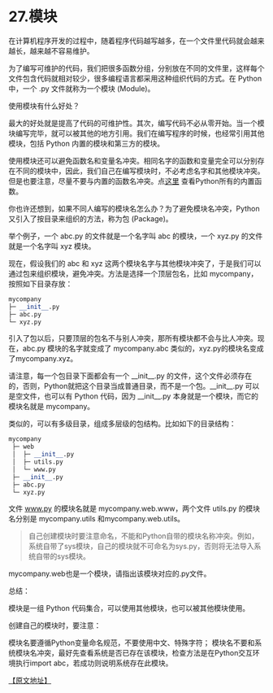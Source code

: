 # 27.模块

在计算机程序开发的过程中，随着程序代码越写越多，在一个文件里代码就会越来越长，越来越不容易维护。

为了编写可维护的代码，我们把很多函数分组，分别放在不同的文件里，这样每个文件包含代码就相对较少，很多编程语言都采用这种组织代码的方式。在 Python 中，一个 .py 文件就称为一个模块 (Module)。

使用模块有什么好处？

最大的好处就是提高了代码的可维护性。其次，编写代码不必从零开始。当一个模块编写完毕，就可以被其他的地方引用。我们在编写程序的时候，也经常引用其他模块，包括 Python 内置的模块和第三方的模块。

使用模块还可以避免函数名和变量名冲突。相同名字的函数和变量完全可以分别存在不同的模块中，因此，我们自己在编写模块时，不必考虑名字和其他模块冲突。但是也要注意，尽量不要与内置的函数名冲突。点[这里](https://docs.python.org/3/library/functions.html) 查看Python所有的内置函数。

你也许还想到，如果不同人编写的模块名怎么办？为了避免模块名冲突，Python又引入了按目录来组织的方法，称为包 (Package)。

举个例子，一个 abc.py 的文件就是一个名字叫 abc 的模块，一个 xyz.py 的文件就是一个名字叫 xyz 模块。

现在，假设我们的 abc 和 xyz 这两个模块名字与其他模块冲突了，于是我们可以通过包来组织模块，避免冲突。方法是选择一个顶层包名，比如 mycompany，按照如下目录存放：

````python
mycompany
├─ __init__.py
├─ abc.py
└─ xyz.py
````


引入了包以后，只要顶层的包名不与别人冲突，那所有模块都不会与比人冲突。现在，abc.py 模块的名字就变成了 mycompany.abc 类似的，xyz.py的模块名变成了mycompany.xyz。

请注意，每一个包目录下面都会有一个 \_\_init\_\_.py 的文件，这个文件必须存在的，否则，Python就把这个目录当成普通目录，而不是一个包。\_\_init\_\_.py 可以是空文件，也可以有 Python 代码，因为 \_\_init\_\_.py 本身就是一个模块，而它的模块名就是 mycompany。

类似的，可以有多级目录，组成多层级的包结构。比如如下的目录结构：

````python
mycompany
 ├─ web
 │  ├─ __init__.py
 │  ├─ utils.py
 │  └─ www.py
 ├─ __init__.py
 ├─ abc.py
 └─ xyz.py
````

文件 www.py 的模块名就是 mycompany.web.www，两个文件 utils.py 的模块名分别是 mycompany.utils 和mycompany.web.utils。

> 自己创建模块时要注意命名，不能和Python自带的模块名称冲突。例如，系统自带了sys模块，自己的模块就不可命名为sys.py，否则将无法导入系统自带的sys模块。

mycompany.web也是一个模块，请指出该模块对应的.py文件。

总结：

模块是一组 Python 代码集合，可以使用其他模块，也可以被其他模块使用。

创建自己的模块时，要注意：

模块名要遵循Python变量命名规范，不要使用中文、特殊字符；
模块名不要和系统模块名冲突，最好先查看系统是否已存在该模块，检查方法是在Python交互环境执行import abc，若成功则说明系统存在此模块。

[【原文地址】](https://www.liaoxuefeng.com/wiki/0014316089557264a6b348958f449949df42a6d3a2e542c000/0014318447437605e90206e261744c08630a836851f5183000)
